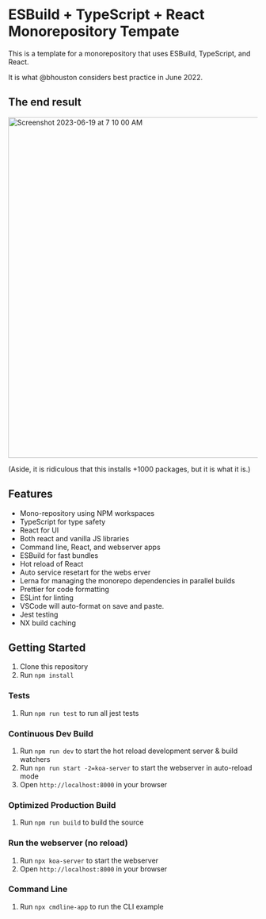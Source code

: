 # ESBuild + TypeScript + React Monorepository Tempate

This is a template for a monorepository that uses ESBuild, TypeScript, and React.

It is what @bhouston considers best practice in June 2022.

## The end result

<img width="687" alt="Screenshot 2023-06-19 at 7 10 00 AM" src="https://github.com/bhouston/esbuild-ts-monorepo/assets/588541/ba6d1764-f4d6-4a31-8a98-957e954d95eb">

(Aside, it is ridiculous that this installs +1000 packages, but it is what it is.)

## Features

- Mono-repository using NPM workspaces
- TypeScript for type safety
- React for UI
- Both react and vanilla JS libraries
- Command line, React, and webserver apps
- ESBuild for fast bundles
- Hot reload of React
- Auto service resetart for the webs erver
- Lerna for managing the monorepo dependencies in parallel builds
- Prettier for code formatting
- ESLint for linting
- VSCode will auto-format on save and paste.
- Jest testing
- NX build caching

## Getting Started

1. Clone this repository
2. Run `npm install`

### Tests

1. Run `npm run test` to run all jest tests

### Continuous Dev Build

1. Run `npm run dev` to start the hot reload development server & build watchers
2. Run `npn run start -2=koa-server` to start the webserver in auto-reload mode
3. Open `http://localhost:8000` in your browser

### Optimized Production Build

1. Run `npm run build` to build the source

### Run the webserver (no reload)

1. Run `npx koa-server` to start the webserver
2. Open `http://localhost:8000` in your browser

### Command Line

1. Run `npx cmdline-app` to run the CLI example
